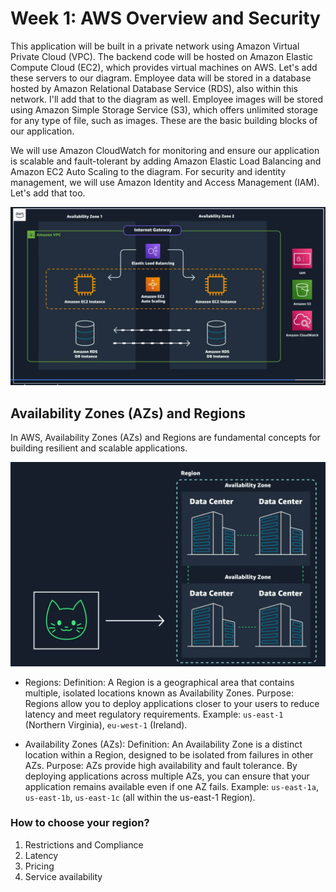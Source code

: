 
# Week 1: AWS Overview and Security

This application will be built in a private network using Amazon Virtual Private Cloud (VPC). The backend code will be hosted on Amazon Elastic Compute Cloud (EC2), which provides virtual machines on AWS. Let's add these servers to our diagram. Employee data will be stored in a database hosted by Amazon Relational Database Service (RDS), also within this network. I'll add that to the diagram as well. Employee images will be stored using Amazon Simple Storage Service (S3), which offers unlimited storage for any type of file, such as images. These are the basic building blocks of our application.

We will use Amazon CloudWatch for monitoring and ensure our application is scalable and fault-tolerant by adding Amazon Elastic Load Balancing and Amazon EC2 Auto Scaling to the diagram. For security and identity management, we will use Amazon Identity and Access Management (IAM). Let's add that too.

![Web App Diagram](images/web_diagram.png)


## Availability Zones (AZs) and Regions
In AWS, Availability Zones (AZs) and Regions are fundamental concepts for building resilient and scalable applications.

![AZ-Region](images/AZ_Region.png)

* Regions: Definition: A Region is a geographical area that contains multiple, isolated locations known as Availability Zones.
Purpose: Regions allow you to deploy applications closer to your users to reduce latency and meet regulatory requirements.
Example: `us-east-1` (Northern Virginia), `eu-west-1` (Ireland).

* Availability Zones (AZs): Definition: An Availability Zone is a distinct location within a Region, designed to be isolated from failures in other AZs.
Purpose: AZs provide high availability and fault tolerance. By deploying applications across multiple AZs, you can ensure that your application remains available even if one AZ fails.
Example: `us-east-1a`, `us-east-1b`, `us-east-1c` (all within the us-east-1 Region).


### How to choose your region?
1. Restrictions and Compliance
2. Latency
3. Pricing
4. Service availability